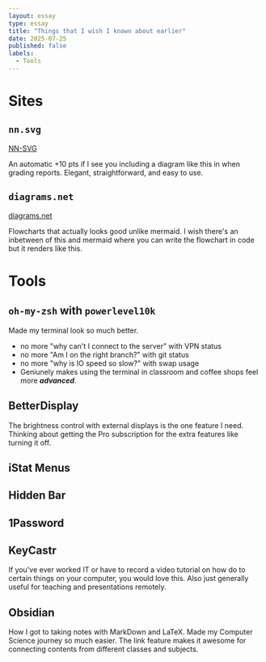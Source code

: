 ```yaml
---
layout: essay
type: essay
title: "Things that I wish I known about earlier"
date: 2025-07-25
published: false
labels:
  - Tools
---
```


# Sites

## `nn.svg`

[NN-SVG](https://alexlenail.me/NN-SVG/) 

An automatic +10 pts if I see you including a diagram like this in when grading reports. Elegant, straightforward, and easy to use.

## `diagrams.net`

[diagrams.net](https://www.diagrams.net/)

Flowcharts that actually looks good unlike mermaid. I wish there's an inbetween of this and mermaid where you can write the flowchart in code but it renders like this.

# Tools

## `oh-my-zsh` with `powerlevel10k`

Made my terminal look so much better.
- no more "why can't I connect to the server" with VPN status
- no more "Am I on the right branch?" with git status
- no more "why is IO speed so slow?" with swap usage
- Geniunely makes using the terminal in classroom and coffee shops feel more ***advanced***. 

## BetterDisplay

The brightness control with external displays is the one feature I need. Thinking about getting the Pro subscription for the extra features like turning it off. 

## iStat Menus

## Hidden Bar

## 1Password

## KeyCastr

If you've ever worked IT or have to record a video tutorial on how do to certain things on your computer, you would love this. Also just generally useful for teaching and presentations remotely. 

## Obsidian

How I got to taking notes with MarkDown and LaTeX. Made my Computer Science journey so much easier. The link feature makes it awesome for connecting contents from different classes and subjects.

